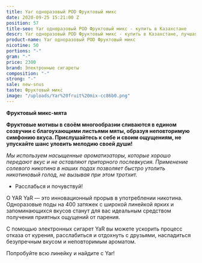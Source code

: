```yaml
---
title: Yar одноразовый POD Фруктовый микс
date: 2020-09-25 15:21:00 Z
position: 57
title-seo: Yar одноразовый POD Фруктовый микс - купить в Казахстане
descr: Yar одноразовый POD Фруктовый микс - купить в Казахстане, лучшая цена.
product-name: Yar одноразовый POD Фруктовый микс
nicotine: 50
portions: "-"
gram: "-"
price: 2300
brand: Электронные сигареты
composition: "-"
strong: "-"
sale: new-snus
taste: Фруктовый микс
image: "/uploads/Yar%20fruit%20mix-cc86b0.png"
---
```


**Фруктовый микс-мята**

**Фруктовые мотивы в своём многообразии сливаются в едином созвучии с благоухающими листьями мяты, образуя неповторимую симфонию вкуса. Прислушайтесь к себе и своим ощущениям, не упускайте шанс уловить мелодию своей души!**

*Мы используем насыщенные ароматизаторы, которые хорошо передают вкус и не оставляют приторного послевкусия. Применение солевого никотина в наших подах позволяет быстро утолить никотиновый голод, не вызывая при этом тротхит.*


* Расслабься и почувствуй!


О YAR YaR — это инновационный прорыв в употреблении никотина. Одноразовые поды на 400 затяжек с широкой линейкой ярких и запоминающихся вкусов станут для вас идеальным средством получения приятных ощущений от парения.

С помощью электронных сигарет YaR вы можете ускорить процесс отказа от курения, расслабиться и отдохнуть с друзьями, насладиться безупречным вкусом и неповторимым ароматом.

Попробуйте всю линейку и найдите с Yar!